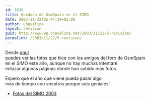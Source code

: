 ```yaml
---
id: 1638
title: Quedada de GsmSpain en el SIMO
date: 2003-11-22T05:44:59+02:00
author: Chavalina
layout: revision
guid: http://www.wp.chavalina.net/2003/11/22/5-revision/
permalink: /2003/11/22/5-revision/
---
```

<p align="left">
  Desde <a href="galerias/simo2003/thumbs.htm" target="_blank">aquí</a><br /> puedes ver las fotos que hice con los amigos del foro de GsmSpain<br /> en el SIMO este año, aunque no hay muchas intentaré<br /> enlazar algunas páginas donde han subido más fotos.
</p>

<p align="left">
  Espero que el año que viene pueda pasar algo<br /> más de tiempo con vosotros porque sois geniales!
</p>

  * <a href="galerias/simo2003/thumbs.htm" target="_blank">Fotos del SIMO 2003</a>